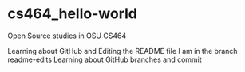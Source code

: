# cs464_hello-world
Open Source studies in OSU CS464

Learning about GitHub and Editing the README file
I am in the branch readme-edits
Learning about GitHub branches and commit

